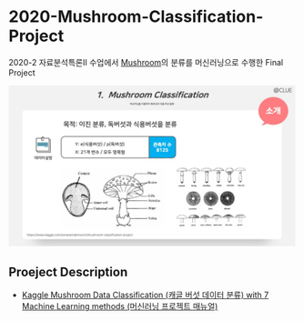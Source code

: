 # 2020-Mushroom-Classification-Project

2020-2 자료분석특론II 수업에서 [Mushroom][kaggle-link]의 분류를 머신러닝으로 수행한 Final Project

![image-1](https://github.com/givitallugot/2020-Mushroom-Classification-Project/blob/main/Image-ppt/%E1%84%89%E1%85%B3%E1%86%AF%E1%84%85%E1%85%A1%E1%84%8B%E1%85%B5%E1%84%83%E1%85%B32.jpeg)

[kaggle-link]: https://www.kaggle.com/uciml/mushroom-classification

## Proeject Description
- [Kaggle Mushroom Data Classification (캐글 버섯 데이터 분류) with 7 Machine Learning methods (머신러닝 프로젝트 매뉴얼)][github1]


[github1]: https://givitallugot.github.io/articles/2021-02/Project-Mushroom-Classfication
